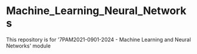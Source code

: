 # Machine_Learning_Neural_Networks
This repository is for '7PAM2021-0901-2024 - Machine Learning and Neural Networks' module
